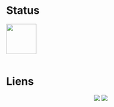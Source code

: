 # Status
<div>
    <img src="https://discord.c99.nl/widget/theme-2/934171553267056750.png" align="center" height="80" /><br>
</div><br>

# Liens
<p align="center">
<a href="https://dsc.gg/wfaselfbot"><img src="https://img.shields.io/discord/736923536475684974?label=Join%20Server&logo=discord&style=flat-square"></a>
<a href="https://dsc.gg/wfaselfbot"><img src="https://img.shields.io/static/v1?label=Sans%230006&color=purple&logo=discord&logoColor=white&message=Contact"></a>

</p>
